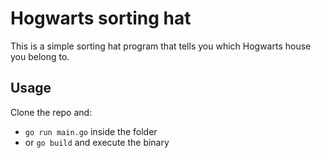 # Hogwarts sorting hat
This is a simple sorting hat program that tells you which Hogwarts house you belong to.

## Usage
Clone the repo and:
- ```go run main.go``` inside the folder
- or ```go build``` and execute the binary